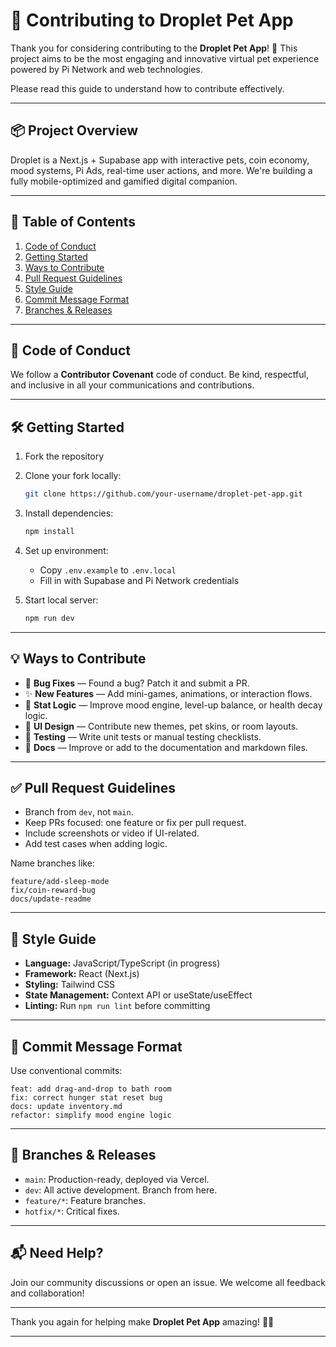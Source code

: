 # 🤝 Contributing to Droplet Pet App

Thank you for considering contributing to the **Droplet Pet App**! 🎉
This project aims to be the most engaging and innovative virtual pet experience powered by Pi Network and web technologies.

Please read this guide to understand how to contribute effectively.

---

## 📦 Project Overview

Droplet is a Next.js + Supabase app with interactive pets, coin economy, mood systems, Pi Ads, real-time user actions, and more. We're building a fully mobile-optimized and gamified digital companion.

---

## 📑 Table of Contents

1. [Code of Conduct](#-code-of-conduct)
2. [Getting Started](#-getting-started)
3. [Ways to Contribute](#-ways-to-contribute)
4. [Pull Request Guidelines](#-pull-request-guidelines)
5. [Style Guide](#-style-guide)
6. [Commit Message Format](#-commit-message-format)
7. [Branches & Releases](#-branches--releases)

---

## 📜 Code of Conduct

We follow a **Contributor Covenant** code of conduct. Be kind, respectful, and inclusive in all your communications and contributions.

---

## 🛠️ Getting Started

1. Fork the repository

2. Clone your fork locally:

   ```bash
   git clone https://github.com/your-username/droplet-pet-app.git
   ```

3. Install dependencies:

   ```bash
   npm install
   ```

4. Set up environment:

   * Copy `.env.example` to `.env.local`
   * Fill in with Supabase and Pi Network credentials

5. Start local server:

   ```bash
   npm run dev
   ```

---

## 💡 Ways to Contribute

* 🐛 **Bug Fixes** — Found a bug? Patch it and submit a PR.
* ✨ **New Features** — Add mini-games, animations, or interaction flows.
* 🧠 **Stat Logic** — Improve mood engine, level-up balance, or health decay logic.
* 🎨 **UI Design** — Contribute new themes, pet skins, or room layouts.
* 🧪 **Testing** — Write unit tests or manual testing checklists.
* 📄 **Docs** — Improve or add to the documentation and markdown files.

---

## ✅ Pull Request Guidelines

* Branch from `dev`, not `main`.
* Keep PRs focused: one feature or fix per pull request.
* Include screenshots or video if UI-related.
* Add test cases when adding logic.

Name branches like:

```
feature/add-sleep-mode
fix/coin-reward-bug
docs/update-readme
```

---

## 🎨 Style Guide

* **Language:** JavaScript/TypeScript (in progress)
* **Framework:** React (Next.js)
* **Styling:** Tailwind CSS
* **State Management:** Context API or useState/useEffect
* **Linting:** Run `npm run lint` before committing

---

## 📝 Commit Message Format

Use conventional commits:

```
feat: add drag-and-drop to bath room
fix: correct hunger stat reset bug
docs: update inventory.md
refactor: simplify mood engine logic
```

---

## 🚀 Branches & Releases

* `main`: Production-ready, deployed via Vercel.
* `dev`: All active development. Branch from here.
* `feature/*`: Feature branches.
* `hotfix/*`: Critical fixes.

---

## 📬 Need Help?

Join our community discussions or open an issue. We welcome all feedback and collaboration!

---

Thank you again for helping make **Droplet Pet App** amazing! 🐾✨

---

